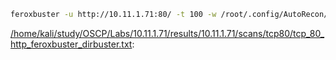 ```bash
feroxbuster -u http://10.11.1.71:80/ -t 100 -w /root/.config/AutoRecon/wordlists/dirbuster.txt -x "txt,html,php,asp,aspx,jsp" -v -k -n -q -e -o "/home/kali/study/OSCP/Labs/10.11.1.71/results/10.11.1.71/scans/tcp80/tcp_80_http_feroxbuster_dirbuster.txt"
```

[/home/kali/study/OSCP/Labs/10.11.1.71/results/10.11.1.71/scans/tcp80/tcp_80_http_feroxbuster_dirbuster.txt](file:///home/kali/study/OSCP/Labs/10.11.1.71/results/10.11.1.71/scans/tcp80/tcp_80_http_feroxbuster_dirbuster.txt):

```

```
